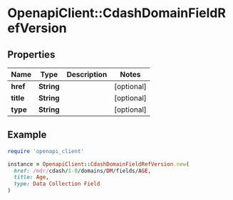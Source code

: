 # OpenapiClient::CdashDomainFieldRefVersion

## Properties

| Name | Type | Description | Notes |
| ---- | ---- | ----------- | ----- |
| **href** | **String** |  | [optional] |
| **title** | **String** |  | [optional] |
| **type** | **String** |  | [optional] |

## Example

```ruby
require 'openapi_client'

instance = OpenapiClient::CdashDomainFieldRefVersion.new(
  href: /mdr/cdash/1-0/domains/DM/fields/AGE,
  title: Age,
  type: Data Collection Field
)
```

